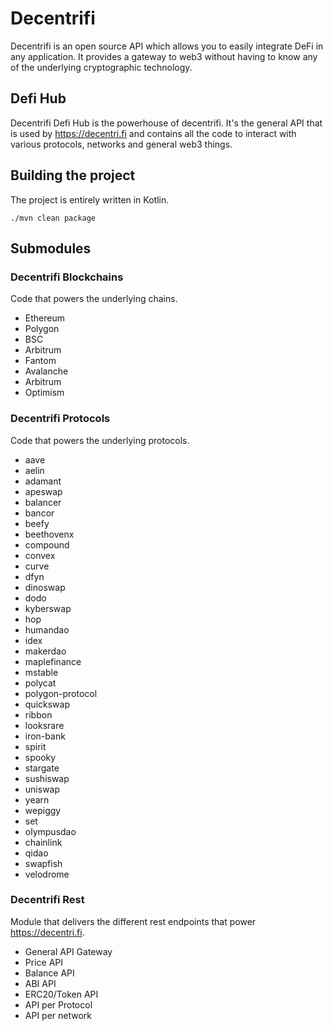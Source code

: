 # **Decentrifi**

Decentrifi is an open source API which allows you to easily integrate DeFi in any application. It provides a gateway to web3 without having to know any of the underlying cryptographic technology.

## Defi Hub

Decentrifi Defi Hub is the powerhouse of decentrifi. 
It's the general API that is used by https://decentri.fi and contains all the code
to interact with various protocols, networks and general web3 things.

## Building the project

The project is entirely written in Kotlin.

```shell
./mvn clean package
```

## Submodules

### Decentrifi Blockchains

Code that powers the underlying chains. 

- Ethereum
- Polygon
- BSC
- Arbitrum
- Fantom
- Avalanche
- Arbitrum
- Optimism

### Decentrifi Protocols

Code that powers the underlying protocols.

- aave
- aelin
- adamant
- apeswap
- balancer
- bancor
- beefy
- beethovenx
- compound
- convex
- curve
- dfyn
- dinoswap
- dodo
- kyberswap
- hop
- humandao
- idex
- makerdao
- maplefinance
- mstable
- polycat
- polygon-protocol
- quickswap
- ribbon
- looksrare
- iron-bank
- spirit
- spooky
- stargate
- sushiswap
- uniswap
- yearn
- wepiggy
- set
- olympusdao
- chainlink
- qidao
- swapfish
- velodrome

### Decentrifi Rest

Module that delivers the different rest endpoints that power https://decentri.fi.

- General API Gateway
- Price API
- Balance API
- ABI API
- ERC20/Token API
- API per Protocol
- API per network